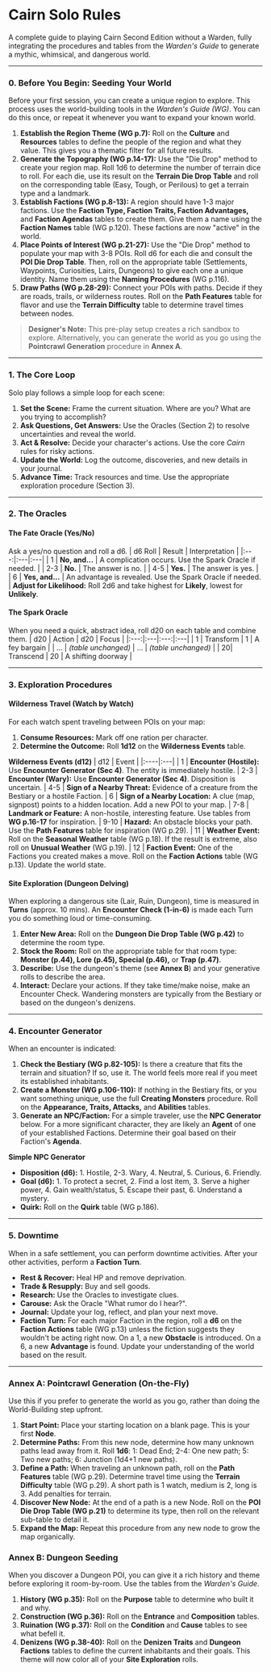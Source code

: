 # **Cairn Solo Rules**

A complete guide to playing Cairn Second Edition without a Warden, fully integrating the procedures and tables from the *Warden's Guide* to generate a mythic, whimsical, and dangerous world.

---

### **0. Before You Begin: Seeding Your World**

Before your first session, you can create a unique region to explore. This process uses the world-building tools in the *Warden's Guide (WG)*. You can do this once, or repeat it whenever you want to expand your known world.

1.  **Establish the Region Theme (WG p.7):** Roll on the **Culture** and **Resources** tables to define the people of the region and what they value. This gives you a thematic filter for all future results.
2.  **Generate the Topography (WG p.14-17):** Use the "Die Drop" method to create your region map. Roll 1d6 to determine the number of terrain dice to roll. For each die, use its result on the **Terrain Die Drop Table** and roll on the corresponding table (Easy, Tough, or Perilous) to get a terrain type and a landmark.
3.  **Establish Factions (WG p.8-13):** A region should have 1-3 major factions. Use the **Faction Type, Faction Traits, Faction Advantages,** and **Faction Agendas** tables to create them. Give them a name using the **Faction Names** table (WG p.120). These factions are now "active" in the world.
4.  **Place Points of Interest (WG p.21-27):** Use the "Die Drop" method to populate your map with 3-8 POIs. Roll d6 for each die and consult the **POI Die Drop Table**. Then, roll on the appropriate table (Settlements, Waypoints, Curiosities, Lairs, Dungeons) to give each one a unique identity. Name them using the **Naming Procedures** (WG p.116).
5.  **Draw Paths (WG p.28-29):** Connect your POIs with paths. Decide if they are roads, trails, or wilderness routes. Roll on the **Path Features** table for flavor and use the **Terrain Difficulty** table to determine travel times between nodes.

> **Designer's Note:** This pre-play setup creates a rich sandbox to explore. Alternatively, you can generate the world as you go using the **Pointcrawl Generation** procedure in **Annex A**.

---

### **1. The Core Loop**

Solo play follows a simple loop for each scene:
1.  **Set the Scene:** Frame the current situation. Where are you? What are you trying to accomplish?
2.  **Ask Questions, Get Answers:** Use the Oracles (Section 2) to resolve uncertainties and reveal the world.
3.  **Act & Resolve:** Decide your character's actions. Use the core *Cairn* rules for risky actions.
4.  **Update the World:** Log the outcome, discoveries, and new details in your journal.
5.  **Advance Time:** Track resources and time. Use the appropriate exploration procedure (Section 3).

---

### **2. The Oracles**

#### **The Fate Oracle (Yes/No)**
Ask a yes/no question and roll a d6.
| d6 Roll | Result | Interpretation |
|:---:|:---|:---|
| 1 | **No, and...** | A complication occurs. Use the Spark Oracle if needed. |
| 2-3 | **No.** | The answer is no. |
| 4-5 | **Yes.** | The answer is yes. |
| 6 | **Yes, and...** | An advantage is revealed. Use the Spark Oracle if needed. |
**Adjust for Likelihood:** Roll 2d6 and take highest for **Likely**, lowest for **Unlikely**.

#### **The Spark Oracle**
When you need a quick, abstract idea, roll d20 on each table and combine them.
| d20 | Action | d20 | Focus |
|:---:|:---|:---:|:---|
| 1 | Transform | 1 | A fey bargain |
| ... | *(table unchanged)* | ... | *(table unchanged)* |
| 20| Transcend | 20 | A shifting doorway |

---

### **3. Exploration Procedures**

#### **Wilderness Travel (Watch by Watch)**
For each watch spent traveling between POIs on your map:
1.  **Consume Resources:** Mark off one ration per character.
2.  **Determine the Outcome:** Roll **1d12** on the **Wilderness Events** table.

**Wilderness Events (d12)**
| d12 | Event |
|:----|:---|
| 1 | **Encounter (Hostile):** Use **Encounter Generator (Sec 4)**. The entity is immediately hostile.
| 2-3 | **Encounter (Wary):** Use **Encounter Generator (Sec 4)**. Disposition is uncertain.
| 4-5 | **Sign of a Nearby Threat:** Evidence of a creature from the Bestiary or a hostile Faction.
| 6 | **Sign of a Nearby Location:** A clue (map, signpost) points to a hidden location. Add a new POI to your map.
| 7-8 | **Landmark or Feature:** A non-hostile, interesting feature. Use tables from **WG p.16-17** for inspiration.
| 9-10 | **Hazard:** An obstacle blocks your path. Use the **Path Features** table for inspiration (WG p.29).
| 11 | **Weather Event:** Roll on the **Seasonal Weather** table (WG p.18). If the result is extreme, also roll on **Unusual Weather** (WG p.19).
| 12 | **Faction Event:** One of the Factions you created makes a move. Roll on the **Faction Actions** table (WG p.13). Update the world state.

#### **Site Exploration (Dungeon Delving)**
When exploring a dangerous site (Lair, Ruin, Dungeon), time is measured in **Turns** (approx. 10 mins). An **Encounter Check (1-in-6)** is made each Turn you do something loud or time-consuming.
1.  **Enter New Area:** Roll on the **Dungeon Die Drop Table (WG p.42)** to determine the room type.
2.  **Stock the Room:** Roll on the appropriate table for that room type: **Monster (p.44), Lore (p.45), Special (p.46),** or **Trap (p.47)**.
3.  **Describe:** Use the dungeon's theme (see **Annex B**) and your generative rolls to describe the area.
4.  **Interact:** Declare your actions. If they take time/make noise, make an Encounter Check. Wandering monsters are typically from the Bestiary or based on the dungeon's denizens.

---

### **4. Encounter Generator**

When an encounter is indicated:
1.  **Check the Bestiary (WG p.82-105):** Is there a creature that fits the terrain and situation? If so, use it. The world feels more real if you meet its established inhabitants.
2.  **Create a Monster (WG p.106-110):** If nothing in the Bestiary fits, or you want something unique, use the full **Creating Monsters** procedure. Roll on the **Appearance, Traits, Attacks,** and **Abilities** tables.
3.  **Generate an NPC/Faction:** For a simple traveler, use the **NPC Generator** below. For a more significant character, they are likely an **Agent** of one of your established Factions. Determine their goal based on their Faction's **Agenda**.

**Simple NPC Generator**
*   **Disposition (d6):** 1. Hostile, 2-3. Wary, 4. Neutral, 5. Curious, 6. Friendly.
*   **Goal (d6):** 1. To protect a secret, 2. Find a lost item, 3. Serve a higher power, 4. Gain wealth/status, 5. Escape their past, 6. Understand a mystery.
*   **Quirk:** Roll on the **Quirk** table (WG p.186).

---

### **5. Downtime**

When in a safe settlement, you can perform downtime activities. After your other activities, perform a **Faction Turn**.

*   **Rest & Recover:** Heal HP and remove deprivation.
*   **Trade & Resupply:** Buy and sell goods.
*   **Research:** Use the Oracles to investigate clues.
*   **Carouse:** Ask the Oracle "What rumor do I hear?".
*   **Journal:** Update your log, reflect, and plan your next move.
*   **Faction Turn:** For each major Faction in the region, roll a **d6** on the **Faction Actions** table (WG p.13) unless the fiction suggests they wouldn't be acting right now. On a 1, a new **Obstacle** is introduced. On a 6, a new **Advantage** is found. Update your understanding of the world based on the result.

---
### **Annex A: Pointcrawl Generation (On-the-Fly)**
Use this if you prefer to generate the world as you go, rather than doing the World-Building step upfront.
1.  **Start Point:** Place your starting location on a blank page. This is your first **Node**.
2.  **Determine Paths:** From this new node, determine how many unknown paths lead away from it. Roll **1d6**: 1: Dead End; 2-4: One new path; 5: Two new paths; 6: Junction (1d4+1 new paths).
3.  **Define a Path:** When traveling an unknown path, roll on the **Path Features** table (WG p.29). Determine travel time using the **Terrain Difficulty** table (WG p.29). A short path is 1 watch, medium is 2, long is 3. Add penalties for terrain.
4.  **Discover New Node:** At the end of a path is a new Node. Roll on the **POI Die Drop Table (WG p.21)** to determine its type, then roll on the relevant sub-table to detail it.
5.  **Expand the Map:** Repeat this procedure from any new node to grow the map organically.

### **Annex B: Dungeon Seeding**
When you discover a Dungeon POI, you can give it a rich history and theme before exploring it room-by-room. Use the tables from the *Warden's Guide*.
1.  **History (WG p.35):** Roll on the **Purpose** table to determine who built it and why.
2.  **Construction (WG p.36):** Roll on the **Entrance** and **Composition** tables.
3.  **Ruination (WG p.37):** Roll on the **Condition** and **Cause** tables to see what befell it.
4.  **Denizens (WG p.38-40):** Roll on the **Denizen Traits** and **Dungeon Factions** tables to define the current inhabitants and their goals. This theme will now color all of your **Site Exploration** rolls.